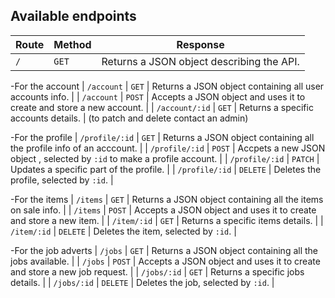 ## Available endpoints

| Route | Method | Response |
| --- | --- | --- |
| `/` | `GET` | Returns a JSON object describing the API. |

-For the account
| `/account` | `GET` | Returns a JSON object containing all user accounts info. |
| `/account` | `POST` | Accepts a JSON object and uses it to create and store a new account. |
| `/account/:id` | `GET` | Returns a specific accounts details. |
(to patch and delete contact an admin)

-For the profile
| `/profile/:id` | `GET` | Returns a JSON object containing all the profile info of an acccount. |
| `/profile/:id` | `POST` | Accpets a new JSON object , selected by `:id` to make a profile account. |
| `/profile/:id` | `PATCH` | Updates a specific part of the profile. |
| `/profile/:id` | `DELETE` | Deletes the profile, selected by `:id`. |

-For the items
| `/items` | `GET` | Returns a JSON object containing all the items on sale info. |
| `/items` | `POST` | Accepts a JSON object and uses it to create and store a new item. |
| `/item/:id` | `GET` | Returns a specific items details. |
| `/item/:id` | `DELETE` | Deletes the item, selected by `:id`. |

-For the job adverts
| `/jobs` | `GET` | Returns a JSON object containing all the jobs available. |
| `/jobs` | `POST` | Accepts a JSON object and uses it to create and store a new job request. |
| `/jobs/:id` | `GET` | Returns a specific jobs details. |
| `/jobs/:id` | `DELETE` | Deletes the job, selected by `:id`. |